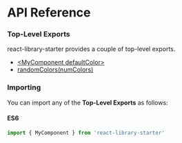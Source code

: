 # API Reference

### Top-Level Exports

react-library-starter provides a couple of top-level exports.

* [&lt;MyComponent defaultColor&gt;](MyComponent.md)
* [randomColors(numColors)](randomColors.md)

### Importing

You can import any of the **Top-Level Exports** as follows:

#### ES6

```js
import { MyComponent } from 'react-library-starter'
```
